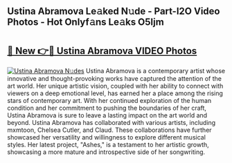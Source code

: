 ## Ustina Abramova Le𝚊ked N𝚞de - Part-I2O Video Photos - Hot Onlyf𝚊ns Le𝚊ks O5Ijm

# <h2><a href="http://ab55428.deff.icu/?id=Ustina+Abramova">🔗 New 👉🔴 Ustina Abramova VIDEO Photos</a></h2>

[![Ustina Abramova N𝚞des](https://i.imgur.com/rIISA9y.gif)](http://ab55428.deff.icu/?id=Ustina+Abramova)
Ustina Abramova is a contemporary artist whose innovative and thought-provoking works have captured the attention of the art world. Her unique artistic vision, coupled with her ability to connect with viewers on a deep emotional level, has earned her a place among the rising stars of contemporary art. With her continued exploration of the human condition and her commitment to pushing the boundaries of her craft, Ustina Abramova is sure to leave a lasting impact on the art world and beyond. Ustina Abramova has collaborated with various artists, including mxmtoon, Chelsea Cutler, and Claud. These collaborations have further showcased her versatility and willingness to explore different musical styles. Her latest project, "Ashes," is a testament to her artistic growth, showcasing a more mature and introspective side of her songwriting.
